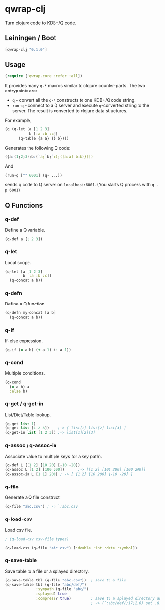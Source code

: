 # qwrap-clj

Turn clojure code to KDB+/Q code.

## Leiningen / Boot

```clojure
[qwrap-clj "0.1.0"]
```

## Usage

```clojure
(require ['qwrap.core :refer :all])
```
It provides many `q-*` macros similar to clojure counter-parts. The two entrypoints are:

* `q` - convert all the `q-*` constructs to one KDB+/Q code string.
* `run-q` - connect to a Q server and execute `q`-converted string to the server. The result is converted to clojure data structures.

For example,

```clojure
(q (q-let [a [1 2 3]
           b [:a :b :c]]
      (q-table {a a} {b b})))
```
Generates the following Q code:

```q
({a:(1;2;3);b:(`a;`b;`c);([a:a] b:b)}[])
```

And 

```clojure
(run-q ["" 6001] (q- ...))
```

sends q code to Q server on `localhost:6001`. (You starts Q process with `q -p 6001`)

## Q Functions

### q-def

Define a Q variable.

```clojure
(q-def a [1 2 3])
```

### q-let

Local scope.

```clojure
(q-let [a [1 2 3]
        b [:a :b :c]]
  (q-concat a b))
```

### q-defn

Define a Q function.

```clojure
(q-defn my-concat [a b]
  (q-concat a b))
```

### q-if

If-else expression.

```clojure
(q-if (= a b) (+ a 1) (- a 1))
```

### q-cond
Multiple conditions.

```clojure
(q-cond
  (= a b) a
  :else b)
```

### q-get / q-get-in

List/Dict/Table lookup.
```clojure
(q-get list 1)
(q-get list [1 2 3])    ;-> [ list[1] list[2] list[3] ]
(q-get-in list [1 2 3]) ;-> list[1][2][3]
```

### q-assoc / q-assoc-in

Associate value to multiple keys (or a key path).

```clojure
(q-def L [[1 2] [10 20] [-10 -20])
(q-assoc L [1 2] [100 200])      ;-> [[1 2] [100 200] [100 200]]
(q-assoc-in L [1 1] 200) ; -> [ [1 2] [10 200] [-10 -20] ]
```

### q-file

Generate a Q file construct

```clojure
(q-file "abc.csv") ; -> `:abc.csv
```

### q-load-csv

Load csv file.

```clojure
; (q-load-csv csv-file types)

(q-load-csv (q-file "abc.csv") [:double :int :date :symbol])
```

### q-save-table

Save table to a file or a splayed directory.

```clojure
(q-save-table tbl (q-file "abc.csv"))  ; save to a file
(q-save-table tbl (q-file "abc/def/")
              :sympath (q-file "abc/")
              :splayed? true
              :compress? true)         ; save to a splayed directory and encode symbols.
                                       ; -> (`:abc/def/;17;2;6) set .Q.en[`:abc/] tbl
```